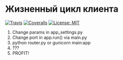 # Жизненный цикл клиента
[![Travis][build-badge]][build]
[![Coveralls][coveralls-badge]][coveralls]
[![License: MIT](https://img.shields.io/badge/License-MIT-yellow.svg)](https://opensource.org/licenses/MIT)

1) Change params in app_settings.py
2) Change port in app.run() via main.py
3) python router.py or gunicorn main:app
4) ???
5) PROFIT!


[build-badge]: https://img.shields.io/travis/bogdanovdya/Clients_Lifetime/master.png
[build]: https://travis-ci.org/travis/bogdanovdya/Clients_Lifetime
[coveralls-badge]: https://img.shields.io/coveralls/bogdanovdya/Clients_Lifetime/master.png
[coveralls]: https://coveralls.io/github/bogdanovdya/Clients_Lifetime